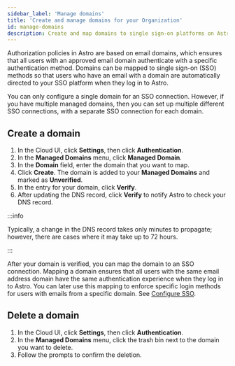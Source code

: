 ```yaml
---
sidebar_label: 'Manage domains'
title: 'Create and manage domains for your Organization'
id: manage-domains
description: Create and map domains to single sign-on platforms on Astro.
---
```


Authorization policies in Astro are based on email domains, which ensures that all users with an approved email domain authenticate with a specific authentication method. Domains can be mapped to single sign-on (SSO) methods so that users who have an email with a domain are automatically directed to your SSO platform when they log in to Astro.

You can only configure a single domain for an SSO connection. However, if you have multiple managed domains, then you can set up multiple different SSO connections, with a separate SSO connection for each domain. 

## Create a domain

1. In the Cloud UI, click **Settings**, then click **Authentication**.
2. In the **Managed Domains** menu, click **Managed Domain**.
3. In the **Domain** field, enter the domain that you want to map.
4. Click **Create**. The domain is added to your **Managed Domains** and marked as **Unverified**.
5. In the entry for your domain, click **Verify**.
6. After updating the DNS record, click **Verify** to notify Astro to check your DNS record.

:::info

Typically, a change in the DNS record takes only minutes to propagate; however, there are cases where it may take up to 72 hours.

:::

After your domain is verified, you can map the domain to an SSO connection. Mapping a domain ensures that all users with the same email address domain have the same authentication experience when they log in to Astro. You can later use this mapping to enforce specific login methods for users with emails from a specific domain. See [Configure SSO](configure-idp.md#configure-your-sso-identity-provider).

## Delete a domain

1. In the Cloud UI, click **Settings**, then click **Authentication**.
2. In the **Managed Domains** menu, click the trash bin next to the domain you want to delete. 
3. Follow the prompts to confirm the deletion.

